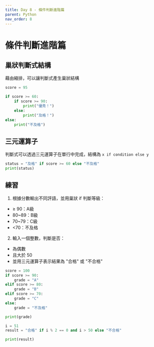 ```yaml
---
title: Day 8 - 條件判斷進階篇
parent: Python
nav_order: 8
---
```


# 條件判斷進階篇

## 巢狀判斷式結構

藉由縮排，可以讓判斷式產生巢狀結構

```python
score = 95

if score >= 60:
    if score >= 90:
        print("優秀！")
    else:
        print("及格！")
else:
    print("不及格")
```

## 三元運算子

判斷式可以透過三元運算子在單行中完成，結構為 `x if condition else y`

```python
status = "及格" if score >= 60 else "不及格"
print(status)
```

## 練習

1. 根據分數輸出不同評語，並用巢狀 if 判斷等級：
- ≥ 90：A級
- 80~89：B級
- 70~79：C級
- <70：不及格

2. 輸入一個整數，判斷是否：
- 為偶數
- 且大於 50
- 並用三元運算子表示結果為 "合格" 或 "不合格"

```python
score = 100
if score >= 90:
    grade = "A"
elif score >= 80:
    grade = "B"
elif score >= 70:
    grade = "C"
else:
    grade = "不及格"

print(grade)

i = 51
result = "合格" if i % 2 == 0 and i > 50 else "不合格"

print(result)
```
